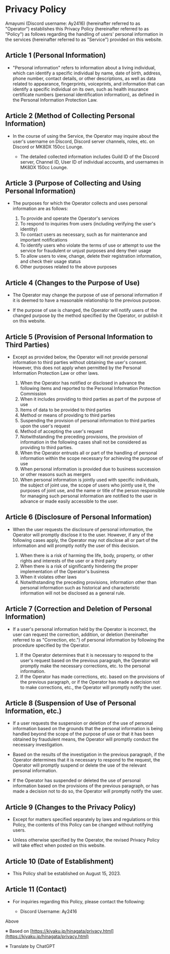 # Privacy Policy

Amayumi (Discord username: Ay2416) (hereinafter referred to as "Operator") establishes this Privacy Policy (hereinafter referred to as "Policy") as follows regarding the handling of users' personal information in the services (hereinafter referred to as "Service") provided on this website.

## Article 1 (Personal Information)

* "Personal information" refers to information about a living individual, which can identify a specific individual by name, date of birth, address, phone number, contact details, or other descriptions, as well as data related to appearance, fingerprints, voiceprints, and information that can identify a specific individual on its own, such as health insurance certificate numbers (personal identification information), as defined in the Personal Information Protection Law.

## Article 2 (Method of Collecting Personal Information)

* In the course of using the Service, the Operator may inquire about the user's username on Discord, Discord server channels, roles, etc. on Discord or MK8DX 150cc Lounge.

  * The detailed collected information includes Guild ID of the Discord server, Channel ID, User ID of individual accounts, and usernames in MK8DX 150cc Lounge.

## Article 3 (Purpose of Collecting and Using Personal Information)

* The purposes for which the Operator collects and uses personal information are as follows:

  1. To provide and operate the Operator's services
  2. To respond to inquiries from users (including verifying the user's identity)
  3. To contact users as necessary, such as for maintenance and important notifications
  4. To identify users who violate the terms of use or attempt to use the service for fraudulent or unjust purposes and deny their usage
  5. To allow users to view, change, delete their registration information, and check their usage status
  6. Other purposes related to the above purposes

## Article 4 (Changes to the Purpose of Use)

* The Operator may change the purpose of use of personal information if it is deemed to have a reasonable relationship to the previous purpose.

* If the purpose of use is changed, the Operator will notify users of the changed purpose by the method specified by the Operator, or publish it on this website.

## Article 5 (Provision of Personal Information to Third Parties)

* Except as provided below, the Operator will not provide personal information to third parties without obtaining the user's consent. However, this does not apply when permitted by the Personal Information Protection Law or other laws.

  1. When the Operator has notified or disclosed in advance the following items and reported to the Personal Information Protection Commission
  2. When it includes providing to third parties as part of the purpose of use
  3. Items of data to be provided to third parties
  4. Method or means of providing to third parties
  5. Suspending the provision of personal information to third parties upon the user's request
  6. Method of accepting the user's request
  7. Notwithstanding the preceding provisions, the provision of information in the following cases shall not be considered as providing to third parties.
  8. When the Operator entrusts all or part of the handling of personal information within the scope necessary for achieving the purpose of use
  9. When personal information is provided due to business succession or other reasons such as mergers
  10. When personal information is jointly used with specific individuals, the subject of joint use, the scope of users who jointly use it, the purposes of joint use, and the name or title of the person responsible for managing such personal information are notified to the user in advance or made easily accessible to the user.

## Article 6 (Disclosure of Personal Information)

* When the user requests the disclosure of personal information, the Operator will promptly disclose it to the user. However, if any of the following cases apply, the Operator may not disclose all or part of the information and will promptly notify the user of this decision.

  1. When there is a risk of harming the life, body, property, or other rights and interests of the user or a third party
  2. When there is a risk of significantly hindering the proper implementation of the Operator's business
  3. When it violates other laws
  4. Notwithstanding the preceding provisions, information other than personal information such as historical and characteristic information will not be disclosed as a general rule.

## Article 7 (Correction and Deletion of Personal Information)

* If a user's personal information held by the Operator is incorrect, the user can request the correction, addition, or deletion (hereinafter referred to as "Correction, etc.") of personal information by following the procedure specified by the Operator.

  1. If the Operator determines that it is necessary to respond to the user's request based on the previous paragraph, the Operator will promptly make the necessary corrections, etc. to the personal information.
  2. If the Operator has made corrections, etc. based on the provisions of the previous paragraph, or if the Operator has made a decision not to make corrections, etc., the Operator will promptly notify the user.

## Article 8 (Suspension of Use of Personal Information, etc.)

* If a user requests the suspension or deletion of the use of personal information based on the grounds that the personal information is being handled beyond the scope of the purpose of use or that it has been obtained by fraudulent means, the Operator will promptly conduct the necessary investigation.

* Based on the results of the investigation in the previous paragraph, if the Operator determines that it is necessary to respond to the request, the Operator will promptly suspend or delete the use of the relevant personal information.

* If the Operator has suspended or deleted the use of personal information based on the provisions of the previous paragraph, or has made a decision not to do so, the Operator will promptly notify the user.

## Article 9 (Changes to the Privacy Policy)

* Except for matters specified separately by laws and regulations or this Policy, the contents of this Policy can be changed without notifying users.

* Unless otherwise specified by the Operator, the revised Privacy Policy will take effect when posted on this website.

## Article 10 (Date of Establishment)

* This Policy shall be established on August 15, 2023.

## Article 11 (Contact)

* For inquiries regarding this Policy, please contact the following:

  * Discord Username: Ay2416

Above

※ Based on [https://kiyaku.jp/hinagata/privacy.html](https://kiyaku.jp/hinagata/privacy.html)

※ Translate by ChatGPT

